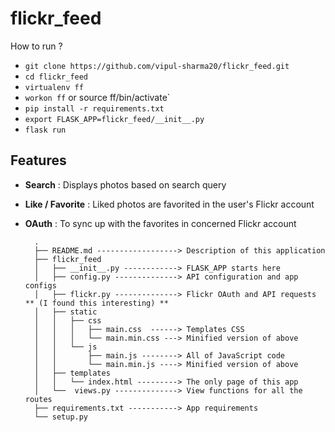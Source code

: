 flickr_feed
===========

How to run ?

* `git clone https://github.com/vipul-sharma20/flickr_feed.git`
* `cd flickr_feed`
* `virtualenv ff`
* `workon ff` or source ff/bin/activate`
* `pip install -r requirements.txt`
* `export FLASK_APP=flickr_feed/__init__.py`
* `flask run`

Features
--------

* **Search** : Displays photos based on search query
* **Like / Favorite** : Liked photos are favorited in the user's Flickr account
* **OAuth** : To sync up with the favorites in concerned Flickr account

        .
        ├── README.md ------------------> Description of this application
        ├── flickr_feed
        │   ├── __init__.py ------------> FLASK_APP starts here
        │   ├── config.py --------------> API configuration and app configs
        │   ├── flickr.py --------------> Flickr OAuth and API requests ** (I found this interesting) **
        │   ├── static
        │   │   ├── css
        │   │   │   ├── main.css  ------> Templates CSS
        │   │   │   └── main.min.css ---> Minified version of above
        │   │   └── js
        │   │       ├── main.js --------> All of JavaScript code
        │   │       └── main.min.js ----> Minified version of above
        │   ├── templates
        │   │   └── index.html ---------> The only page of this app
        │   └──  views.py --------------> View functions for all the routes
        ├── requirements.txt -----------> App requirements
        └── setup.py

